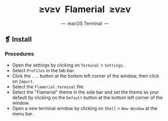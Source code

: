 <h1 align="center">≥v≥v&ensp;Flamerial&ensp;≥v≥v</h1>
<p align="center">—&ensp;macOS Terminal&ensp;—</p>

## ❡ Install

### Procedures

- Open the settings by clicking on `Terminal` > `Settings`.
- Select `Profiles` in the tab bar.
- Click the `...` button at the bottom left corner of the window, then click on `Import`.
- Select the `Flamerial.terminal` file.
- Select the "Flamerial" theme in the side bar and set the theme as your default by clicking on the `Default` button at the bottom left corner of the window.
- Open a new terminal window by clicking on `Shell` > `New Window` at the menu bar.
